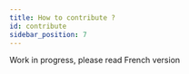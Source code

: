 ```yaml
---
title: How to contribute ?
id: contribute
sidebar_position: 7
---
```


Work in progress, please read French version